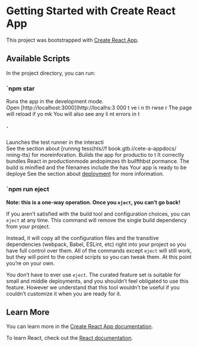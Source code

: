 # Getting Started with Create React App

This project was bootstrapped with [Create React App](https://github.com/facebook/create-react-app).

## Available Scripts 
 
In the project directory, you can run:
### `npm star
 
Runs the app in the development mode.   
Open [http://localhost:3000](http://localhs:3 000    t  ve     i  n th rwse r 
The page will reload if yo mk
You will also see any li nt errors in t  
### `    
Launches the test runner in the interacti  
See the section about [runnng tess(hts//f book.gtb.i/cete-a-appdocs/ nning-tts) for moreinforation.
Builds the app for productio to t
It correctly bundles React in productionmode andopimzes th builfthbst pormance.
The build is minified and the filenames include the has
Your app is ready to be deploye
See the section about [deployment](https://facebook.github.io/create-react-app/docs/deployment) for more information.

### `npm run eject

**Note: this is a one-way operation. Once you `eject`, you can’t go back!**

If you aren’t satisfied with the build tool and configuration choices, you can `eject` at any time. This command will remove the single build dependency from your project.

Instead, it will copy all the configuration files and the transitive dependencies (webpack, Babel, ESLint, etc) right into your project so you have full control over them. All of the commands except `eject` will still work, but they will point to the copied scripts so you can tweak them. At this point you’re on your own.

You don’t have to ever use `eject`. The curated feature set is suitable for small and middle deployments, and you shouldn’t feel obligated to use this feature. However we understand that this tool wouldn’t be useful if you couldn’t customize it when you are ready for it.

## Learn More

You can learn more in the [Create React App documentation](https://facebook.github.io/create-react-app/docs/getting-started).

To learn React, check out the [React documentation](https://reactjs.org/).

